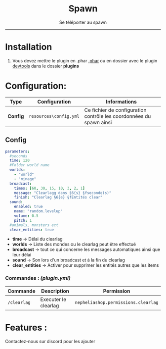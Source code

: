 <div align="center">
    <h1>Spawn</h1>
    <p>Se téléporter au spawn</p>
</div>

--------------------

# Installation
1. Vous devez mettre le plugin en .phar [.phar](https://pmt.mcpe.fun/create/) ou en dossier avec le plugin [devtools](https://poggit.pmmp.io/p/DevTools/) dans le dossier **plugins**

# Configuration:
| **Type**         | **Configuration**          | **Informations**                                                                                       |
|------------------|----------------------------|--------------------------------------------------------------------------------------------------------|
| **__Config__**   | `resources\config.yml`     | Ce fichier de configuration contrôle les coordonnées du spawn ainsi                                    |

## Config
```yaml
parameters:
  #seconds
  time: 120
  #Folder world name
  worlds:
    - "world"
    - "minage"
  broadcast:
    times: [60, 30, 15, 10, 3, 2, 1]
    message: "Clearlagg dans §6{s} §fseconde(s)"
    finish: "Clearlag §6{e} §fEntités clear"
  sound:
    enabled: true
    name: "random.levelup"
    volume: 0.5
    pitch: 1
  #animals, monsters ect
  clear_entities: true
```
- **time** → Délai du clearlag
- **worlds** → Liste des mondes ou le clearlag peut être effectué
- **broadcast** → tout ce qui concerne les messages automatiques ainsi que leur délai
- **sound** → Son lors d'un broadcast et à la fin du clearlag
- **clear_entities** → Activer pour supprimer les entités autres que les items

### Commandes : *(plugin.yml)*
| Commande    | Description          | Permission                          |
|-------------|----------------------|-------------------------------------|
| `/clearlag` | Executer le clearlag | `nepheliashop.permissions.clearlag` |

# Features :
Contactez-nous sur discord pour les ajouter
